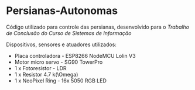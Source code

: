 # Persianas-Autonomas
Código utilizado para controle das persianas, desenvolvido para o *Trabalho de Conclusão do Curso de Sistemas de Informação*

Dispositivos, sensores e atuadores utilizados:

* Placa controladora - ESP8266 NodeMCU Lolin V3
* Motor micro servo - SG90 TowerPro
* 1 x Fotoresistor - LDR
* 1 x Resistor 4.7 k\(\Omega\)
* 1 x NeoPixel Ring - 16x 5050 RGB LED

